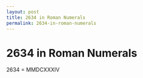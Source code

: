 ```yaml
---
layout: post
title: 2634 in Roman Numerals
permalink: 2634-in-roman-numerals
---
```


# 2634 in Roman Numerals

2634 = MMDCXXXIV
